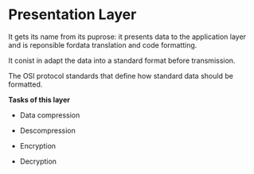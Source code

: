 # Presentation Layer

It gets its name from its puprose: it presents data to the application layer and is reponsible fordata translation and code formatting.

It conist in adapt the data into a standard format before transmission.

The OSI protocol standards that define how standard data should be formatted.

**Tasks of this layer**

- Data compression

- Descompression

- Encryption

- Decryption

  
